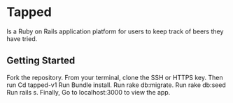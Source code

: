 <h1>Tapped</h1>
<p>Is a Ruby on Rails application platform for users to keep track of beers they have tried.</p>

<h2>Getting Started</h2>

Fork the repository.
From your terminal, clone the SSH or HTTPS key.
Then run
Cd tapped-v1
Run Bundle install.
Run rake db:migrate.
Run rake db:seed
Run rails s.
Finally, Go to localhost:3000 to view the app.
